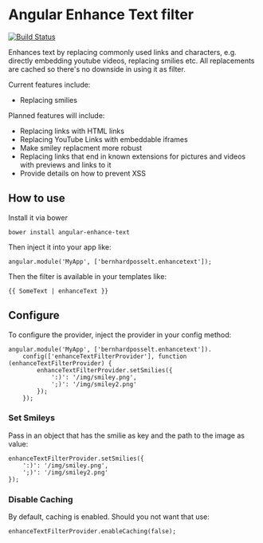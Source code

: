 # Angular Enhance Text filter

[![Build Status](https://travis-ci.org/Raydiation/angular-enhance-text.png?branch=master)](https://travis-ci.org/Raydiation/angular-enhance-text)

Enhances text by replacing commonly used links and characters, e.g. directly embedding youtube videos, replacing smilies etc. All replacements are cached so there's no downside in using it as filter.

Current features include: 

* Replacing smilies

Planned features will include:

* Replacing links with HTML links
* Replacing YouTube Links with embeddable iframes
* Make smiley replacment more robust
* Replacing links that end in known extensions for pictures and videos with previews and links to it
* Provide details on how to prevent XSS

## How to use

Install it via bower
    
    bower install angular-enhance-text

Then inject it into your app like:

    angular.module('MyApp', ['bernhardposselt.enhancetext']);

Then the filter is available in your templates like:

    {{ SomeText | enhanceText }}


## Configure

To configure the provider, inject the provider in your config method:

    angular.module('MyApp', ['bernhardposselt.enhancetext']).
        config(['enhanceTextFilterProvider'], function (enhanceTextFilterProvider) {
            enhanceTextFilterProvider.setSmilies({
                ':)': '/img/smiley.png',
                ';)': '/img/smiley2.png'
            });
        });


### Set Smileys

Pass in an object that has the smilie as key and the path to the image as value:

    enhanceTextFilterProvider.setSmilies({
        ':)': '/img/smiley.png',
        ';)': '/img/smiley2.png'
    });

### Disable Caching
By default, caching is enabled. Should you not want that use:

    enhanceTextFilterProvider.enableCaching(false);
